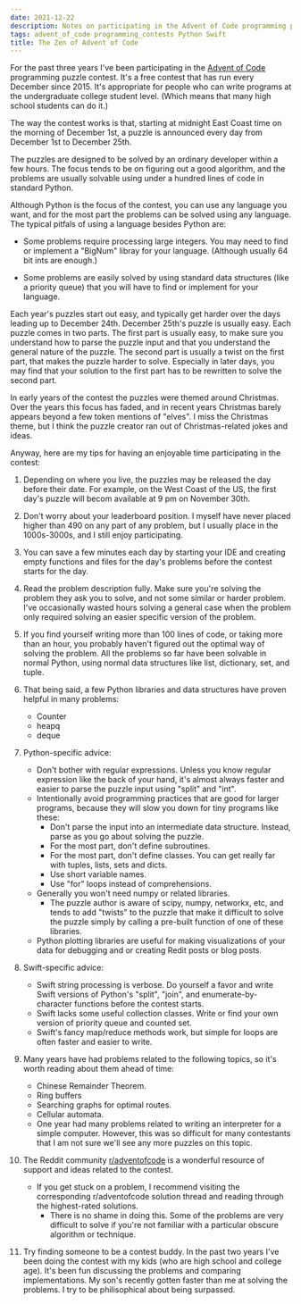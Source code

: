 ```yaml
---
date: 2021-12-22
description: Notes on participating in the Advent of Code programming puzzle contest.
tags: advent_of_code programming_contests Python Swift
title: The Zen of Advent of Code
---
```


For the past three years I've been participating in the
[Advent of Code](https://adventofcode.com/) programming puzzle contest. It's a free contest that
has run every December since 2015. It's appropriate for people who can write programs at the
undergraduate college student level. (Which means that many high school
students can do it.)

The way the contest works is that, starting at midnight East Coast time on the morning of
December 1st, a puzzle is announced every day from December 1st to December 25th.

The puzzles are designed to be solved by an ordinary developer within a few hours. The focus
tends to be on figuring out a good algorithm, and the problems are usually solvable using under a
hundred lines of code in standard Python.

<!--more-->

Although Python is the focus of the contest, you can use any language you want, and for the most
part the problems can be solved using any language. The typical pitfals of using a language
besides Python are:

  + Some problems require processing large integers. You may need to find or implement a "BigNum"
    libray for your language. (Although usually 64 bit ints are enough.)

  + Some problems are easily solved by using standard data structures (like a priority queue)
    that you will have to find or implement for your language.

Each year's puzzles start out easy, and typically get harder over the days leading up to December
24th. December 25th's puzzle is usually easy. Each puzzle comes in
two parts. The first part is usually easy, to make sure you understand how to parse the puzzle input and that you understand the general nature of the puzzle. The
second part is usually a twist on the first part, that makes the puzzle harder to solve. Especially in later days, you may find that your solution to the first
part has to be rewritten to solve the second part.

In early years of the contest the puzzles were themed around Christmas. Over the years this focus
has faded, and in recent years Christmas barely appears beyond a few token mentions of "elves".
I miss the Christmas theme, but I think the puzzle creator ran out of Christmas-related jokes and
ideas.

Anyway, here are my tips for having an enjoyable time participating in the contest:

1. Depending on where you live, the puzzles may be released the day before their date. For
   example, on the West Coast of the US, the first day's puzzle will becom available at
   9 pm on November 30th.

2. Don't worry about your leaderboard position. I myself have never placed higher than 490 on
   any part of any problem, but I usually place in the 1000s-3000s, and I still enjoy
   participating.

3. You can save a few minutes each day by starting your IDE and creating empty functions and
   files for the day's problems before the contest starts for the day.

4. Read the problem description fully. Make sure you're solving the problem they ask you to
   solve, and not some similar or harder problem. I've occasionally wasted hours solving a
   general case when the problem only required solving an easier specific version of the problem.

5. If you find yourself writing more than 100 lines of code, or taking more than an hour, you
   probably haven't figured out the optimal way of solving the problem. All the problems so far
  have been solvable in normal Python, using normal data structures like list, dictionary, set,
  and tuple.

6. That being said, a few Python libraries and data structures have proven helpful in many
   problems:
    + Counter
    + heapq
    + deque

7. Python-specific advice:
    + Don't bother with regular expressions. Unless you know regular expression like the back of your hand, it's almost always faster and easier to parse the
      puzzle input using "split" and "int".
    + Intentionally avoid programming practices that are good for larger programs, because they will slow you down for tiny programs like these:
        - Don't parse the input into an intermediate data structure. Instead, parse as you go about solving the puzzle.
        - For the most part, don't define subroutines.
        - For the most part, don't define classes. You can get really far with tuples, lists, sets and dicts.
        - Use short variable names.
        - Use "for" loops instead of comprehensions.
    + Generally you won't need numpy or related libraries.
      - The puzzle author is aware of scipy, numpy, networkx, etc, and tends to add "twists" to the puzzle that make it difficult to solve the puzzle simply by
        calling a pre-built function of one of these libraries.
    + Python plotting libraries are useful for making visualizations of your data for debugging and or creating Redit posts or blog posts.

8. Swift-specific advice:
    - Swift string processing is verbose. Do yourself a favor and write Swift versions of Python's "split", "join", and enumerate-by-character functions before the
      contest starts.
    - Swift lacks some useful collection classes. Write or find your own version of priority queue and counted set.
    - Swift's fancy map/reduce methods work, but simple for loops are often faster and easier to write.

9. Many years have had problems related to the following topics, so it's worth reading about them
   ahead of time:
    + Chinese Remainder Theorem.
    + Ring buffers
    + Searching graphs for optimal routes.
    + Cellular automata.
    + One year had many problems related to writing an interpreter for a simple computer. However, this was so difficult for many contestants that I am not sure
      we'll see any more puzzles on this topic. 

10. The Reddit community [r/adventofcode](https://www.reddit.com/r/adventofcode/) is a wonderful
    resource of support and ideas related to the contest.

    - If you get stuck on a problem, I recommend visiting the corresponding r/adventofcode solution thread and reading through the highest-rated solutions.
      - There is no shame in doing this. Some of the problems are very difficult to solve if you're not familiar with a particular obscure algorithm or technique.

11. Try finding someone to be a contest buddy. In the past two years I've been doing the contest
    with my kids (who are high school and college age).
    It's been fun discussing the problems and comparing implementations. My son's recently gotten faster than me at solving the problems. I try to be
    philisophical about being surpassed.

